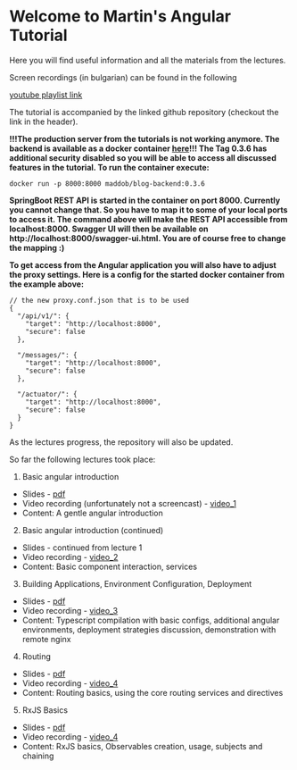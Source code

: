 # Welcome to Martin's Angular Tutorial

Here you will find useful information and all the materials from the lectures.

Screen recordings (in bulgarian) can be found in the following

[youtube playlist link](https://www.youtube.com/watch?v=PJpzRJOzJ-w&list=PLqavB222LKn4zqH5fIH6mwkpOyxB75FXh)

The tutorial is accompanied by the linked github repository (checkout the link in the header).

**!!!The production server from the tutorials is not working anymore. The backend is available as a docker container [here](https://cloud.docker.com/repository/docker/maddob/blog-backend)!!! The Tag 0.3.6 has additional security disabled so you will be able to access all discussed features in the tutorial. To run the container execute:**
```
docker run -p 8000:8000 maddob/blog-backend:0.3.6
```

**SpringBoot REST API is started in the container on port 8000. Currently you cannot change that. So you have to map it to some of your local ports to access it. The command above will make the REST API accessible from localhost:8000. Swagger UI will then be available on http://localhost:8000/swagger-ui.html. You are of course free to change the mapping :)**  

**To get access from the Angular application you will also have to adjust the proxy settings. Here is a config for the started docker container from the example above:**

```
// the new proxy.conf.json that is to be used 
{
  "/api/v1/": {
    "target": "http://localhost:8000",
    "secure": false
  },

  "/messages/": {
    "target": "http://localhost:8000",
    "secure": false
  },

  "/actuator/": {
    "target": "http://localhost:8000",
    "secure": false
  }
}
```

As the lectures progress, the repository will also be updated.

So far the following lectures took place:
1. Basic angular introduction
 * Slides - [pdf](slides/lecture1.pdf)
 * Video recording (unfortunately not a screencast) - [video_1](https://www.youtube.com/watch?v=2htMrPe4KFU&index=1&list=PLqavB222LKn4zqH5fIH6mwkpOyxB75FXh)
 * Content: A gentle angular introduction

2. Basic angular introduction (continued)
 * Slides - continued from lecture 1
 * Video recording - [video_2](https://www.youtube.com/watch?v=PJpzRJOzJ-w&list=PLqavB222LKn4zqH5fIH6mwkpOyxB75FXh&index=2)
 * Content: Basic component interaction, services

3. Building Applications, Environment Configuration, Deployment
 * Slides - [pdf](slides/lecture2.pdf)
 * Video recording - [video_3](https://www.youtube.com/watch?v=yApcdxWlcNg&list=PLqavB222LKn4zqH5fIH6mwkpOyxB75FXh&index=3)
 * Content: Typescript compilation with basic configs, additional angular environments, deployment strategies discussion, demonstration with remote nginx

4. Routing
 * Slides - [pdf](slides/lecture3.pdf)
 * Video recording - [video_4](https://youtu.be/gK2sshXXSZk)
 * Content: Routing basics, using the core routing services and directives

5. RxJS Basics
 * Slides - [pdf](slides/lecture4.pdf)
 * Video recording - [video_4](https://youtu.be/bplkYoauuMU)
 * Content: RxJS basics, Observables creation, usage, subjects and chaining 